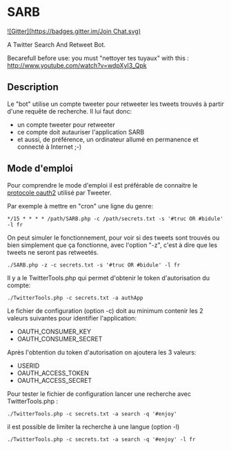 # SARB
[![Gitter](https://badges.gitter.im/Join Chat.svg)](https://gitter.im/Cyrille37/SARB?utm_source=badge&utm_medium=badge&utm_campaign=pr-badge&utm_content=badge)


A Twitter Search And Retweet Bot.

Becarefull before use: you must "nettoyer tes tuyaux" with this : http://www.youtube.com/watch?v=wdpXyI3_Qpk

## Description

Le "bot" utilise un compte tweeter pour retweeter les tweets trouvés à partir d'une requête de recherche.
Il lui faut donc:
- un compte tweeter pour retweeter
- ce compte doit autauriser l'application SARB
- et aussi, de préférence, un ordinateur allumé en permanence et connecté à Internet ;-)

## Mode d'emploi

Pour comprendre le mode d'emploi il est préférable de connaitre le [protocole oauth2](https://dev.twitter.com/oauth/application-only) utilisé par Tweeter.

Par exemple à mettre en "cron" une ligne du genre:
```
*/15 * * * * /path/SARB.php -c /path/secrets.txt -s '#truc OR #bidule' -l fr
```

On peut simuler le fonctionnement, pour voir si des tweets sont trouvés ou bien simplement que ça fonctionne, avec l'option "-z", c'est à dire que les tweets ne seront pas retweetés.
```
./SARB.php -z -c secrets.txt -s '#truc OR #bidule' -l fr
```

Il y a le TwitterTools.php qui permet d'obtenir le token d'autorisation du compte:
```
./TwitterTools.php -c secrets.txt -a authApp
```

Le fichier de configuration (option -c) doit au minimum contenir les 2 valeurs suivantes pour identifier l'application:
- OAUTH_CONSUMER_KEY
- OAUTH_CONSUMER_SECRET

Après l'obtention du token d'autorisation on ajoutera les 3 valeurs:
- USERID
- OAUTH_ACCESS_TOKEN
- OAUTH_ACCESS_SECRET

Pour tester le fichier de configuration lancer une recherche avec TwitterTools.php :
```
./TwitterTools.php -c secrets.txt -a search -q '#enjoy'
```
il est possible de limiter la recherche à une langue (option -l)
```
./TwitterTools.php -c secrets.txt -a search -q '#enjoy' -l fr
```
